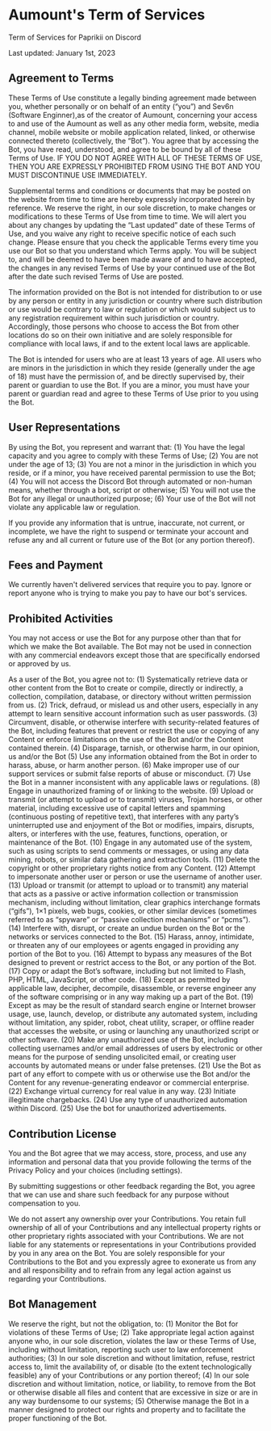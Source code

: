 # Aumount's Term of Services
Term of Services for Paprikii on Discord

Last updated: January 1st, 2023

## Agreement to Terms
These Terms of Use constitute a legally binding agreement made between you, whether personally or on behalf of an entity (“you”) and Sev6n (Software Enginner),as of the creator of Aumount, concerning your access to and use of the Aumount as well as any other media form, website, media channel, mobile website or mobile application related, linked, or otherwise connected thereto (collectively, the “Bot”). You agree that by accessing the Bot, you have read, understood, and agree to be bound by all of these Terms of Use. IF YOU DO NOT AGREE WITH ALL OF THESE TERMS OF USE, THEN YOU ARE EXPRESSLY PROHIBITED FROM USING THE BOT AND YOU MUST DISCONTINUE USE IMMEDIATELY.

Supplemental terms and conditions or documents that may be posted on the website from time to time are hereby expressly incorporated herein by reference. We reserve the right, in our sole discretion, to make changes or modifications to these Terms of Use from time to time. We will alert you about any changes by updating the “Last updated” date of these Terms of Use, and you waive any right to receive specific notice of each such change. Please ensure that you check the applicable Terms every time you use our Bot so that you understand which Terms apply. You will be subject to, and will be deemed to have been made aware of and to have accepted, the changes in any revised Terms of Use by your continued use of the Bot after the date such revised Terms of Use are posted.

The information provided on the Bot is not intended for distribution to or use by any person or entity in any jurisdiction or country where such distribution or use would be contrary to law or regulation or which would subject us to any registration requirement within such jurisdiction or country. Accordingly, those persons who choose to access the Bot from other locations do so on their own initiative and are solely responsible for compliance with local laws, if and to the extent local laws are applicable.

The Bot is intended for users who are at least 13 years of age. All users who are minors in the jurisdiction in which they reside (generally under the age of 18) must have the permission of, and be directly supervised by, their parent or guardian to use the Bot. If you are a minor, you must have your parent or guardian read and agree to these Terms of Use prior to you using the Bot.

## User Representations
By using the Bot, you represent and warrant that: 
(1) You have the legal capacity and you agree to comply with these Terms of Use; 
(2) You are not under the age of 13; 
(3) You are not a minor in the jurisdiction in which you reside, or if a minor, you have received parental permission to use the Bot; 
(4) You will not access the Discord Bot through automated or non-human means, whether through a bot, script or otherwise; 
(5) You will not use the Bot for any illegal or unauthorized purpose; 
(6) Your use of the Bot will not violate any applicable law or regulation.

If you provide any information that is untrue, inaccurate, not current, or incomplete, we have the right to suspend or terminate your account and refuse any and all current or future use of the Bot (or any portion thereof).

## Fees and Payment
We currently haven't delivered services that require you to pay. Ignore or report anyone who is trying to make you pay to have our bot's services.

## Prohibited Activities
You may not access or use the Bot for any purpose other than that for which we make the Bot available. The Bot may not be used in connection with any commercial endeavors except those that are specifically endorsed or approved by us.

As a user of the Bot, you agree not to:
(1) Systematically retrieve data or other content from the Bot to create or compile, directly or indirectly, a collection, compilation, database, or directory without written permission from us.
(2) Trick, defraud, or mislead us and other users, especially in any attempt to learn sensitive account information such as user passwords.
(3) Circumvent, disable, or otherwise interfere with security-related features of the Bot, including features that prevent or restrict the use or copying of any Content or enforce limitations on the use of the Bot and/or the Content contained therein.
(4) Disparage, tarnish, or otherwise harm, in our opinion, us and/or the Bot
(5) Use any information obtained from the Bot in order to harass, abuse, or harm another person.
(6) Make improper use of our support services or submit false reports of abuse or misconduct.
(7) Use the Bot in a manner inconsistent with any applicable laws or regulations.
(8) Engage in unauthorized framing of or linking to the website.
(9) Upload or transmit (or attempt to upload or to transmit) viruses, Trojan horses, or other material, including excessive use of capital letters and spamming (continuous posting of repetitive text), that interferes with any party’s uninterrupted use and enjoyment of the Bot or modifies, impairs, disrupts, alters, or interferes with the use, features, functions, operation, or maintenance of the Bot.
(10) Engage in any automated use of the system, such as using scripts to send comments or messages, or using any data mining, robots, or similar data gathering and extraction tools.
(11) Delete the copyright or other proprietary rights notice from any Content.
(12) Attempt to impersonate another user or person or use the username of another user.
(13) Upload or transmit (or attempt to upload or to transmit) any material that acts as a passive or active information collection or transmission mechanism, including without limitation, clear graphics interchange formats (“gifs”), 1×1 pixels, web bugs, cookies, or other similar devices (sometimes referred to as “spyware” or “passive collection mechanisms” or “pcms”).
(14) Interfere with, disrupt, or create an undue burden on the Bot or the networks or services connected to the Bot.
(15) Harass, annoy, intimidate, or threaten any of our employees or agents engaged in providing any portion of the Bot to you.
(16) Attempt to bypass any measures of the Bot designed to prevent or restrict access to the Bot, or any portion of the Bot.
(17) Copy or adapt the Bot’s software, including but not limited to Flash, PHP, HTML, JavaScript, or other code.
(18) Except as permitted by applicable law, decipher, decompile, disassemble, or reverse engineer any of the software comprising or in any way making up a part of the Bot.
(19) Except as may be the result of standard search engine or Internet browser usage, use, launch, develop, or distribute any automated system, including without limitation, any spider, robot, cheat utility, scraper, or offline reader that accesses the website, or using or launching any unauthorized script or other software.
(20) Make any unauthorized use of the Bot, including collecting usernames and/or email addresses of users by electronic or other means for the purpose of sending unsolicited email, or creating user accounts by automated means or under false pretenses.
(21) Use the Bot as part of any effort to compete with us or otherwise use the Bot and/or the Content for any revenue-generating endeavor or commercial enterprise.
(22) Exchange virtual currency for real value in any way.
(23) Initiate illegitimate chargebacks.
(24) Use any type of unauthorized automation within Discord.
(25) Use the bot for unauthorized advertisements.

## Contribution License
You and the Bot agree that we may access, store, process, and use any information and personal data that you provide following the terms of the Privacy Policy and your choices (including settings).

By submitting suggestions or other feedback regarding the Bot, you agree that we can use and share such feedback for any purpose without compensation to you.

We do not assert any ownership over your Contributions. You retain full ownership of all of your Contributions and any intellectual property rights or other proprietary rights associated with your Contributions. We are not liable for any statements or representations in your Contributions provided by you in any area on the Bot. You are solely responsible for your Contributions to the Bot and you expressly agree to exonerate us from any and all responsibility and to refrain from any legal action against us regarding your Contributions.

## Bot Management
We reserve the right, but not the obligation, to: 
(1) Monitor the Bot for violations of these Terms of Use; 
(2) Take appropriate legal action against anyone who, in our sole discretion, violates the law or these Terms of Use, including without limitation, reporting such user to law enforcement authorities; 
(3) In our sole discretion and without limitation, refuse, restrict access to, limit the availability of, or disable (to the extent technologically feasible) any of your Contributions or any portion thereof; 
(4) In our sole discretion and without limitation, notice, or liability, to remove from the Bot or otherwise disable all files and content that are excessive in size or are in any way burdensome to our systems;
(5) Otherwise manage the Bot in a manner designed to protect our rights and property and to facilitate the proper functioning of the Bot.
